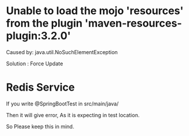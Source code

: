 # Unable to load the mojo 'resources' from the plugin 'maven-resources-plugin:3.2.0'
Caused by: java.util.NoSuchElementException

Solution : Force Update


# Redis Service

If you write 
@SpringBootTest in 
src/main/java/

Then it will give error, As it is expecting in test location.

So Please keep this in mind.
